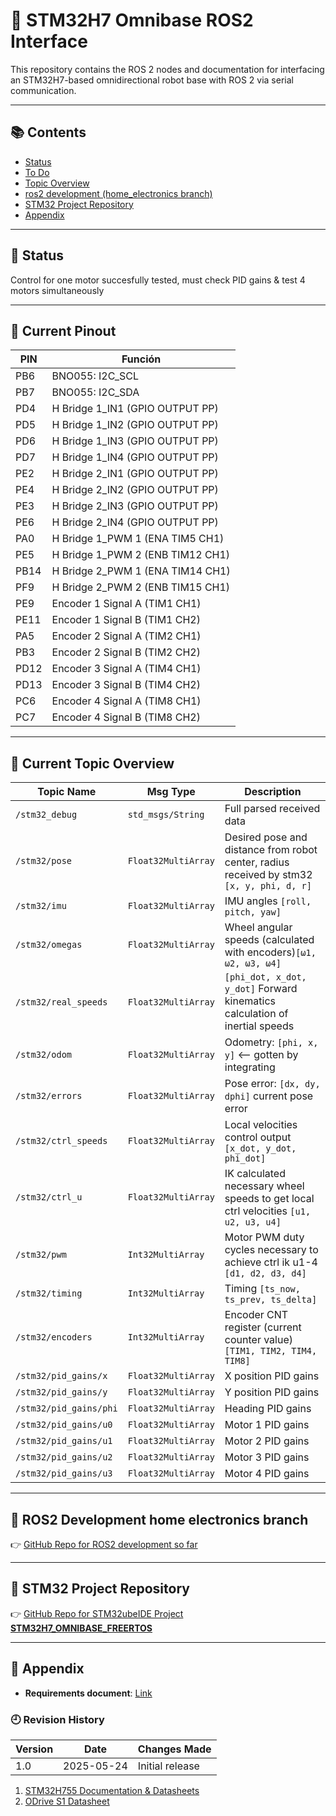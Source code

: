 # 🧭 STM32H7 Omnibase ROS2 Interface

This repository contains the ROS 2 nodes and documentation for interfacing an STM32H7-based omnidirectional robot base with ROS 2 via serial communication. 

---

## 📚 Contents

- [Status](#-status)
- [To Do](#-to-do)
- [Topic Overview](#-topic-overview)
- [ros2 development (home_electronics branch)](#-ros2-development-home-electronics-branch)
- [STM32 Project Repository](#-stm32-project-repository)
- [Appendix](#appendix)

---

## 📢 Status
Control for one motor succesfully tested, must check PID gains & test 4 motors simultaneously

---

## 📌 Current Pinout

| PIN  | Función                                    |
|------|--------------------------------------------|
| PB6  | BNO055: I2C_SCL                             |
| PB7  | BNO055: I2C_SDA                             |
| PD4  | H Bridge 1_IN1 (GPIO OUTPUT PP)            |
| PD5  | H Bridge 1_IN2 (GPIO OUTPUT PP)            |
| PD6  | H Bridge 1_IN3 (GPIO OUTPUT PP)            |
| PD7  | H Bridge 1_IN4 (GPIO OUTPUT PP)            |
| PE2  | H Bridge 2_IN1 (GPIO OUTPUT PP)            |
| PE4  | H Bridge 2_IN2 (GPIO OUTPUT PP)            |
| PE3  | H Bridge 2_IN3 (GPIO OUTPUT PP)            |
| PE6  | H Bridge 2_IN4 (GPIO OUTPUT PP)            |
| PA0  | H Bridge 1_PWM 1 (ENA TIM5 CH1)            |
| PE5  | H Bridge 1_PWM 2 (ENB TIM12 CH1)           |
| PB14 | H Bridge 2_PWM 1 (ENA TIM14 CH1)           |
| PF9  | H Bridge 2_PWM 2 (ENB TIM15 CH1)           |
| PE9  | Encoder 1 Signal A (TIM1 CH1)              |
| PE11 | Encoder 1 Signal B (TIM1 CH2)              |
| PA5  | Encoder 2 Signal A (TIM2 CH1)              |
| PB3  | Encoder 2 Signal B (TIM2 CH2)              |
| PD12 | Encoder 3 Signal A (TIM4 CH1)              |
| PD13 | Encoder 3 Signal B (TIM4 CH2)              |
| PC6  | Encoder 4 Signal A (TIM8 CH1)              |
| PC7  | Encoder 4 Signal B (TIM8 CH2)              |

---

## 📡 Current Topic Overview

| Topic Name                | Msg Type             | Description                                                                  |
|--------------------------|----------------------|-------------------------------------------------------------------------------|
| `/stm32_debug`           | `std_msgs/String`    | Full parsed received data                                                     |
| `/stm32/pose`            | `Float32MultiArray`  | Desired pose and distance from robot center, radius received by stm32 `[x, y, phi, d, r]`|
| `/stm32/imu`             | `Float32MultiArray`  | IMU angles `[roll, pitch, yaw]`                                               |
| `/stm32/omegas`          | `Float32MultiArray`  | Wheel angular speeds (calculated with encoders)`[ω1, ω2, ω3, ω4]`             |
| `/stm32/real_speeds`     | `Float32MultiArray`  | `[phi_dot, x_dot, y_dot]` Forward kinematics calculation of inertial speeds   |
| `/stm32/odom`            | `Float32MultiArray`  | Odometry: `[phi, x, y]` <-- gotten by integrating                             |
| `/stm32/errors`          | `Float32MultiArray`  | Pose error: `[dx, dy, dphi]` current pose error                               |
| `/stm32/ctrl_speeds`     | `Float32MultiArray`  | Local velocities control output `[x_dot, y_dot, phi_dot]`                     |
| `/stm32/ctrl_u`          | `Float32MultiArray`  | IK calculated necessary wheel speeds to get local ctrl velocities `[u1, u2, u3, u4]`|
| `/stm32/pwm`             | `Int32MultiArray`    | Motor PWM duty cycles necessary to achieve ctrl ik u1-4 `[d1, d2, d3, d4]`    |
| `/stm32/timing`          | `Int32MultiArray`    | Timing `[ts_now, ts_prev, ts_delta]`                                          |
| `/stm32/encoders`        | `Int32MultiArray`    | Encoder CNT register (current counter value)`[TIM1, TIM2, TIM4, TIM8]`        |
| `/stm32/pid_gains/x`     | `Float32MultiArray`  | X position PID gains                             |
| `/stm32/pid_gains/y`     | `Float32MultiArray`  | Y position PID gains                             |
| `/stm32/pid_gains/phi`   | `Float32MultiArray`  | Heading PID gains                                |
| `/stm32/pid_gains/u0`    | `Float32MultiArray`  | Motor 1 PID gains                                |
| `/stm32/pid_gains/u1`    | `Float32MultiArray`  | Motor 2 PID gains                                |
| `/stm32/pid_gains/u2`    | `Float32MultiArray`  | Motor 3 PID gains                                |
| `/stm32/pid_gains/u3`    | `Float32MultiArray`  | Motor 4 PID gains                                |

---

## 🔗 ROS2 Development home electronics branch

👉 [GitHub Repo for ROS2 development so far](https://github.com/RoBorregos/home-electronics/tree/omnibase)

---

## 🔗 STM32 Project Repository

👉 [GitHub Repo for STM32ubeIDE Project **STM32H7_OMNIBASE_FREERTOS**](https://github.com/Roger412/STM32H7_OMNIBASE_FREERTOS.git)

---

## 📎 Appendix

- **Requirements document**: [Link](https://tecmx-my.sharepoint.com/personal/a00833121_tec_mx/_layouts/15/Doc.aspx?sourcedoc={4dfd3cbd-9f97-41d5-bf75-bfc26095b554}&action=edit&wd=target%28Desarrollo%20de%20placas%202025%20%40Home.one%7Cfed71162-acfd-4908-89ff-7ce12ce7cbc1%2FPlaca%20de%20control%7Cbf95b886-4d32-43c5-ad00-1bbc99f5f7f8%2F%29&wdorigin=NavigationUrl)

### 🕘 Revision History

| Version | Date       | Changes Made           |
|---------|------------|------------------------|
| 1.0     | 2025-05-24 | Initial release        |


1. [STM32H755 Documentation & Datasheets](https://www.st.com/en/evaluation-tools/nucleo-h755zi-q.html#documentation)
2. [ODrive S1 Datasheet](https://docs.odriverobotics.com/v/latest/hardware/s1-datasheet.html#pinout)
